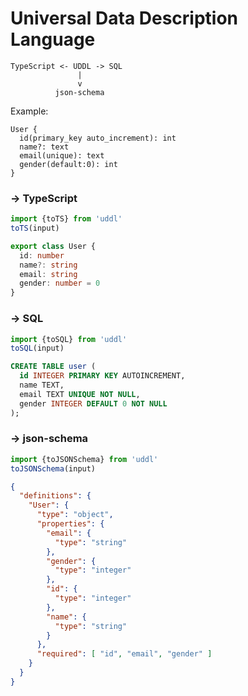 # Universal Data Description Language

```
TypeScript <- UDDL -> SQL
               |
               v
          json-schema
```

Example:

```
User {
  id(primary_key auto_increment): int
  name?: text
  email(unique): text
  gender(default:0): int
}
```

### -> TypeScript

```ts
import {toTS} from 'uddl'
toTS(input)
```
```ts
export class User {
  id: number
  name?: string
  email: string
  gender: number = 0
}
```

### -> SQL

```ts
import {toSQL} from 'uddl'
toSQL(input)
```
```sql
CREATE TABLE user (
  id INTEGER PRIMARY KEY AUTOINCREMENT,
  name TEXT,
  email TEXT UNIQUE NOT NULL,
  gender INTEGER DEFAULT 0 NOT NULL
);
```

### -> json-schema

```ts
import {toJSONSchema} from 'uddl'
toJSONSchema(input)
```

```json
{
  "definitions": {
    "User": {
      "type": "object",
      "properties": {
        "email": {
          "type": "string"
        },
        "gender": {
          "type": "integer"
        },
        "id": {
          "type": "integer"
        },
        "name": {
          "type": "string"
        }
      },
      "required": [ "id", "email", "gender" ]
    }
  }
}
```
